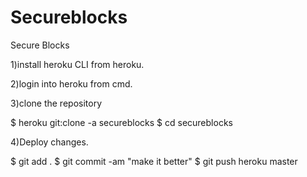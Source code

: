 # Secureblocks
Secure Blocks



1)install heroku CLI from heroku.

2)login into heroku from cmd.

3)clone the repository 

$ heroku git:clone -a secureblocks
$ cd secureblocks
	
4)Deploy changes.

$ git add .
$ git commit -am "make it better"
$ git push heroku master
